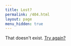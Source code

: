 ```yaml
---
title: Lost?
permalink: /404.html
layout: page
menu_hidden: true
---
```


That doesn't exist. [Try again?](javascript:window.history.back();)
